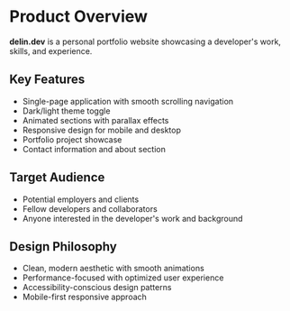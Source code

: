 # Product Overview

**delin.dev** is a personal portfolio website showcasing a developer's work, skills, and experience. 

## Key Features
- Single-page application with smooth scrolling navigation
- Dark/light theme toggle
- Animated sections with parallax effects
- Responsive design for mobile and desktop
- Portfolio project showcase
- Contact information and about section

## Target Audience
- Potential employers and clients
- Fellow developers and collaborators
- Anyone interested in the developer's work and background

## Design Philosophy
- Clean, modern aesthetic with smooth animations
- Performance-focused with optimized user experience
- Accessibility-conscious design patterns
- Mobile-first responsive approach